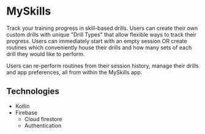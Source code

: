 # MySkills
Track your training progress in skill-based drills. Users can create their own custom drills with unique "Drill Types" that allow flexible ways to track their progress. Users can immediately start with an empty session OR create routines which conveniently house their drills and how many sets of each drill they would like to perform.

Users can re-perform routines from their session history, manage their drills and app preferences, all from within the MySkills app.

## Technologies
- Kotlin
- Firebase
  - Cloud firestore
  - Authentication
